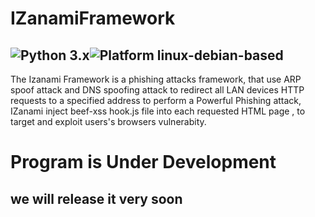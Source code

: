 # IZanamiFramework
![Python 3.x](https://img.shields.io/badge/python-v3.7-blue)![Platform linux-debian-based](https://img.shields.io/badge/platform-linux--debian--based-red)
---
The Izanami Framework is a phishing attacks framework, that use ARP spoof attack and DNS spoofing attack to redirect all LAN devices HTTP requests to a specified address to perform a Powerful Phishing attack, IZanami inject beef-xss hook.js file into each requested HTML page , to target and exploit users's browsers vulnerabity.


# Program is Under Development

## we will release it very soon
